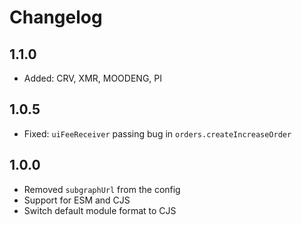 # Changelog

## 1.1.0

- Added: CRV, XMR, MOODENG, PI

## 1.0.5

- Fixed: `uiFeeReceiver` passing bug in `orders.createIncreaseOrder`

## 1.0.0

- Removed `subgraphUrl` from the config
- Support for ESM and CJS
- Switch default module format to CJS
